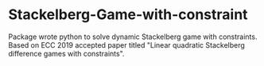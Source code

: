 # Stackelberg-Game-with-constraint
Package wrote python to solve dynamic Stackelberg game with constraints. Based on ECC 2019 accepted paper titled "Linear quadratic Stackelberg difference games with constraints".
